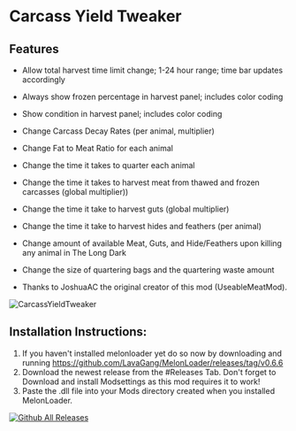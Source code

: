 # Carcass Yield Tweaker

## Features
* Allow total harvest time limit change; 1-24 hour range; time bar updates accordingly
* Always show frozen percentage in harvest panel; includes color coding
* Show condition in harvest panel; includes color coding
* Change Carcass Decay Rates (per animal, multiplier)
* Change Fat to Meat Ratio for each animal
* Change the time it takes to quarter each animal 
* Change the time it takes to harvest meat from thawed and frozen carcasses (global multiplier))
* Change the time it take to harvest guts (global multiplier)
* Change the time it take to harvest hides and feathers (per animal) 
* Change amount of available Meat, Guts, and  Hide/Feathers upon killing any animal in The Long Dark
* Change the size of quartering bags and the quartering waste amount

* Thanks to JoshuaAC the original creator of this mod (UseableMeatMod).

![CarcassYieldTweaker](https://github.com/RomainDeschampsFR/CarcassYieldTweaker/assets/38351288/90e50b07-3987-4deb-8588-6055d3c39a2c)

## Installation Instructions:
1. If you haven't installed melonloader yet do so now by downloading and running https://github.com/LavaGang/MelonLoader/releases/tag/v0.6.6
2. Download the newest release from the #Releases Tab. Don't forget to Download and install Modsettings as this mod requires it to work!
3. Paste the .dll file into your Mods directory created when you installed MelonLoader.

[![Github All Releases](https://img.shields.io/github/downloads/RomainDeschampsFR/CarcassYieldTweaker/total.svg)]()